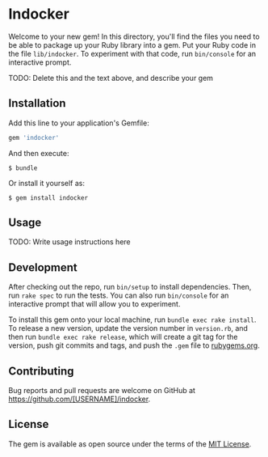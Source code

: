# Indocker

Welcome to your new gem! In this directory, you'll find the files you need to be able to package up your Ruby library into a gem. Put your Ruby code in the file `lib/indocker`. To experiment with that code, run `bin/console` for an interactive prompt.

TODO: Delete this and the text above, and describe your gem

## Installation

Add this line to your application's Gemfile:

```ruby
gem 'indocker'
```

And then execute:

    $ bundle

Or install it yourself as:

    $ gem install indocker

## Usage

TODO: Write usage instructions here

## Development

After checking out the repo, run `bin/setup` to install dependencies. Then, run `rake spec` to run the tests. You can also run `bin/console` for an interactive prompt that will allow you to experiment.

To install this gem onto your local machine, run `bundle exec rake install`. To release a new version, update the version number in `version.rb`, and then run `bundle exec rake release`, which will create a git tag for the version, push git commits and tags, and push the `.gem` file to [rubygems.org](https://rubygems.org).

## Contributing

Bug reports and pull requests are welcome on GitHub at https://github.com/[USERNAME]/indocker.

## License

The gem is available as open source under the terms of the [MIT License](https://opensource.org/licenses/MIT).

